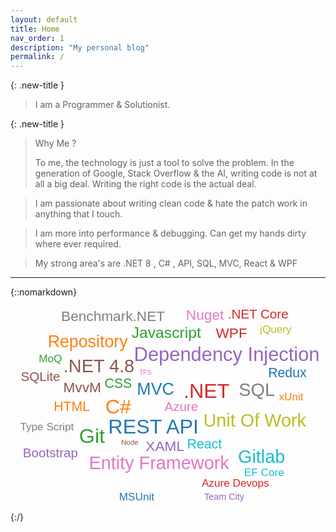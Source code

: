 ```yaml
---
layout: default
title: Home
nav_order: 1
description: "My personal blog"
permalink: /
---
```

<!-- 
## Table of contents
{: .no_toc .text-delta }

1. TOC
{:toc}
2. SJ

--- -->

{: .new-title }
> 
> I am a Programmer & Solutionist. 

{: .new-title }
> Why Me ?
>
> To me, the technology is just a tool to solve the problem. In the generation of Google, Stack Overflow & the AI, writing code is not at all a big deal. Writing the right code is the actual deal.

> I am passionate about writing clean code & hate the patch work in anything that I touch. 

> I am more into performance & debugging. Can get my hands dirty where ever required.

> My strong area's are .NET 8 , C# , API, SQL, MVC, React & WPF


--------- 

{::nomarkdown}
<svg viewBox="0,0,734,500" width="734" font-family="sans-serif" text-anchor="middle" style="max-width: 100%; height: auto; height: intrinsic;"><g transform="translate(0,0)"><text font-size="47" fill="#1f77b4" transform="translate(333,317) rotate(0)">REST API <title>10Y</title></text><text font-size="47" fill="#ff7f0e" transform="translate(251,271) rotate(0)">C# <title>10Y</title></text><text font-size="47" fill="#2ca02c" transform="translate(190,340) rotate(0)">Git <title>10Y</title></text><text font-size="47" fill="#d62728" transform="translate(457,235) rotate(0)">.NET <title>10Y</title></text><text font-size="45" fill="#9467bd" transform="translate(504,148) rotate(0)">Dependency Injection <title>9Y</title></text><text font-size="42" fill="#8c564b" transform="translate(206,175) rotate(0)">.NET 4.8 <title>8Y</title></text><text font-size="42" fill="#e377c2" transform="translate(346,400) rotate(0)">Entity Framework <title>8Y</title></text><text font-size="42" fill="#7f7f7f" transform="translate(574,230) rotate(0)">SQL <title>8Y</title></text><text font-size="42" fill="#bcbd22" transform="translate(569,302) rotate(0)">Unit Of Work <title>8Y</title></text><text font-size="42" fill="#17becf" transform="translate(585,386) rotate(0)">Gitlab <title>8Y</title></text><text font-size="39" fill="#1f77b4" transform="translate(338,227) rotate(0)">MVC <title>7Y</title></text><text font-size="39" fill="#ff7f0e" transform="translate(180,117) rotate(0)">Repository <title>7Y</title></text><text font-size="36" fill="#2ca02c" transform="translate(363,94) rotate(0)">Javascript <title>6Y</title></text><text font-size="33" fill="#d62728" transform="translate(515,94) rotate(0)">WPF <title>5Y</title></text><text font-size="33" fill="#9467bd" transform="translate(360,358) rotate(0)">XAML <title>5Y</title></text><text font-size="33" fill="#8c564b" transform="translate(167,221) rotate(0)">MvvM <title>5Y</title></text><text font-size="33" fill="#e377c2" transform="translate(453,53) rotate(0)">Nuget <title>5Y</title></text><text font-size="33" fill="#7f7f7f" transform="translate(239,55) rotate(0)">Benchmark.NET <title></title></text><text font-size="31" fill="#17becf" transform="translate(452,353) rotate(0)">React <title>4Y, 6M</title></text><text font-size="31" fill="#1f77b4" transform="translate(645,186) rotate(0)">Redux <title>4Y, 6M</title></text><text font-size="31" fill="#ff7f0e" transform="translate(143,265) rotate(0)">HTML <title>4Y, 6M</title></text><text font-size="31" fill="#2ca02c" transform="translate(251,211) rotate(0)">CSS <title>4Y, 6M</title></text><text font-size="30" fill="#d62728" transform="translate(577,50) rotate(0)">.NET Core <title>4Y</title></text><text font-size="30" fill="#9467bd" transform="translate(93,373) rotate(0)">Bootstrap <title>4Y</title></text><text font-size="30" fill="#8c564b" transform="translate(70,195) rotate(0)">SQLite <title>4Y</title></text><text font-size="30" fill="#e377c2" transform="translate(398,265) rotate(0)">Azure <title>4Y</title></text><text font-size="25" fill="#7f7f7f" transform="translate(85,310) rotate(0)">Type Script <title>3Y</title></text><text font-size="25" fill="#bcbd22" transform="translate(618,83) rotate(0)">jQuery <title>3Y</title></text><text font-size="25" fill="#17becf" transform="translate(591,416) rotate(0)">EF Core <title>3Y</title></text><text font-size="25" fill="#1f77b4" transform="translate(294,473) rotate(0)">MSUnit <title>3Y</title></text><text font-size="25" fill="#ff7f0e" transform="translate(654,241) rotate(0)">xUnit <title>3Y</title></text><text font-size="25" fill="#2ca02c" transform="translate(93,152) rotate(0)">MoQ <title>3Y</title></text><text font-size="25" fill="#d62728" transform="translate(524,442) rotate(0)">Azure Devops <title>3Y</title></text><text font-size="21" fill="#9467bd" transform="translate(498,472) rotate(0)">Team City <title>2Y</title></text><text font-size="17" fill="#8c564b" transform="translate(278,344) rotate(0)">Node <title>1Y, 4M</title></text><text font-size="15" fill="#e377c2" transform="translate(314,181) rotate(0)">TFS <title>1Y</title></text></g></svg>
{:/}

